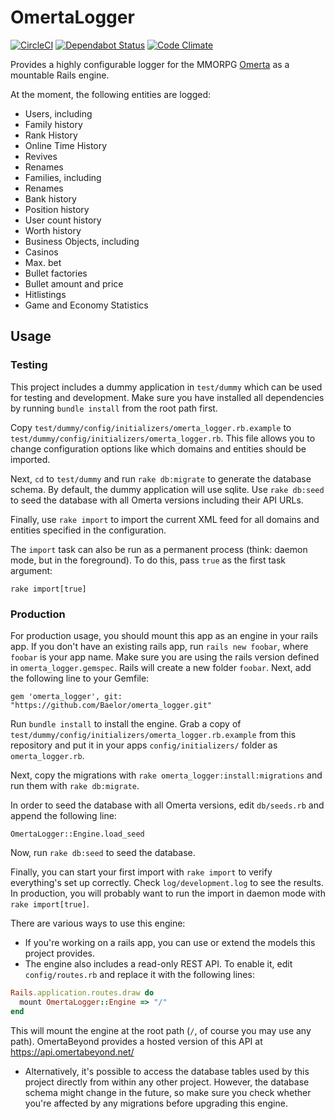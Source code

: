 # OmertaLogger
[![CircleCI](https://circleci.com/gh/OmertaBeyond/omerta_logger.svg?style=svg)](https://circleci.com/gh/OmertaBeyond/omerta_logger)
[![Dependabot Status](https://api.dependabot.com/badges/status?host=github&repo=Baelor/omerta_logger)](https://dependabot.com)
[![Code Climate](https://codeclimate.com/github/Baelor/omerta_logger/badges/gpa.svg)](https://codeclimate.com/github/Baelor/omerta_logger)

Provides a highly configurable logger for the MMORPG [Omerta](http://barafranca.com) as a mountable Rails engine.


At the moment, the following entities are logged:

 * Users, including
  * Family history
  * Rank History
  * Online Time History
  * Revives
  * Renames
 * Families, including
  * Renames
  * Bank history
  * Position history
  * User count history
  * Worth history
 * Business Objects, including
  * Casinos
   * Max. bet
  * Bullet factories
   * Bullet amount and price
 * Hitlistings
 * Game and Economy Statistics



## Usage

### Testing
This project includes a dummy application in `test/dummy` which can be used for testing and development.
Make sure you have installed all dependencies by running `bundle install` from the root path first.

Copy `test/dummy/config/initializers/omerta_logger.rb.example` to `test/dummy/config/initializers/omerta_logger.rb`.
This file allows you to change configuration options like which domains and entities should be imported.

Next, `cd` to `test/dummy` and run `rake db:migrate` to generate the database schema. By default, the dummy application
will use sqlite. Use `rake db:seed` to seed the database with all Omerta versions including their API URLs.

Finally, use `rake import` to import the current XML feed for all domains and entities specified in the configuration.

The `import` task can also be run as a permanent process (think: daemon mode, but in the foreground). To do this, pass `true` as the first task argument:

`rake import[true]`

### Production
For production usage, you should mount this app as an engine in your rails app. If you don't have an existing rails app, run `rails new foobar`, where `foobar` is your app name. Make sure you are using the rails version defined in `omerta_logger.gemspec`. Rails will create a new folder `foobar`. Next, add the following line to your Gemfile:

`gem 'omerta_logger', git: "https://github.com/Baelor/omerta_logger.git"`

Run `bundle install` to install the engine. Grab a copy of `test/dummy/config/initializers/omerta_logger.rb.example`
from this repository and put it in your apps `config/initializers/` folder as `omerta_logger.rb`.

Next, copy the migrations with `rake omerta_logger:install:migrations` and run them with `rake db:migrate`.

In order to seed the database with all Omerta versions, edit `db/seeds.rb` and append the following line:

`OmertaLogger::Engine.load_seed`

Now, run `rake db:seed` to seed the database.

Finally, you can start your first import with `rake import` to verify everything's set up correctly. Check `log/development.log` to see the results. In production, you will probably want to run the import in daemon mode with `rake import[true]`.

There are various ways to use this engine:
 * If you're working on a rails app, you can use or extend the models this project provides.
 * The engine also includes a read-only REST API. To enable it, edit `config/routes.rb` and replace it with the following lines:
```ruby
Rails.application.routes.draw do
  mount OmertaLogger::Engine => "/"
end
```
  This will mount the engine at the root path (`/`, of course you may use any path).
  OmertaBeyond provides a hosted version of this API at https://api.omertabeyond.net/
 * Alternatively, it's possible to access the database tables used by this project directly from within any other project. However, the database schema might change in the future, so make sure you check whether you're affected by any migrations before upgrading this engine.
